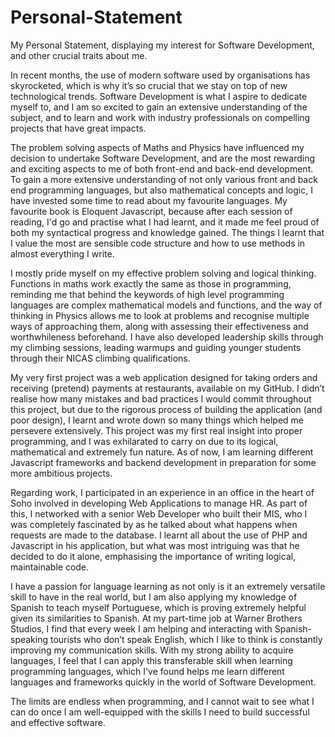 # Personal-Statement
My Personal Statement, displaying my interest for Software Development, and other crucial traits about me.


In recent months, the use of modern software used by organisations has skyrocketed, which is why it’s so crucial that we stay on top of new technological trends. Software Development is what I aspire to dedicate myself to, and I am so excited to gain an extensive understanding of the subject, and to learn and work with industry professionals on compelling projects that have great impacts.

The problem solving aspects of Maths and Physics have influenced my decision to undertake Software Development, and are the most rewarding and exciting aspects to me of both front-end and back-end development. To gain a more extensive understanding of not only various front and back end programming languages, but also mathematical concepts and logic, I have invested some time to read about my favourite languages. My favourite book is Eloquent Javascript, because after each session of reading, I'd go and practise what I had learnt, and it made me feel proud of both my syntactical progress and knowledge gained. The things I learnt that I value the most are sensible code structure and how to use methods in almost everything I write. 

I mostly pride myself on my effective problem solving and logical thinking. Functions in maths work exactly the same as those in programming, reminding me that behind the keywords of high level programming languages are complex mathematical models and functions, and the way of thinking in Physics allows me to look at problems and recognise multiple ways of approaching them, along with assessing their effectiveness and worthwhileness beforehand. I have also developed leadership skills through my climbing sessions, leading warmups and guiding younger students through their NICAS climbing qualifications.

My very first project was a web application designed for taking orders and receiving (pretend) payments at restaurants, available on my GitHub. I didn’t realise how many mistakes and bad practices I would commit throughout this project, but due to the rigorous process of building the application (and poor design), I learnt and wrote down so many things which helped me persevere extensively. This project was my first real insight into proper programming, and I was exhilarated to carry on due to its logical, mathematical and extremely fun nature. As of now, I am learning different Javascript frameworks and backend development in preparation for some more ambitious projects.

Regarding work, I participated in an experience in an office in the heart of Soho involved in developing Web Applications to manage HR. As part of this, I networked with a senior Web Developer who built their MIS, who I was completely fascinated by as he talked about what happens when requests are made to the database. I learnt all about the use of PHP and Javascript in his application, but what was most intriguing was that he decided to do it alone, emphasising the importance of writing logical, maintainable code.

 I have a passion for language learning as not only is it an extremely versatile skill to have in the real world, but I am also applying my knowledge of Spanish to teach myself Portuguese, which is proving extremely helpful given its similarities to Spanish. At my part-time job at Warner Brothers Studios, I find that every week I am helping and interacting with Spanish-speaking tourists who don’t speak English, which I like to think is constantly improving my communication skills. With my strong ability to acquire languages, I feel that I can apply this transferable skill when learning programming languages, which I've found helps me learn different languages and frameworks quickly in the world of Software Development.

The limits are endless when programming, and I cannot wait to see what I can do once I am well-equipped with the skills I need to build successful and effective software.
